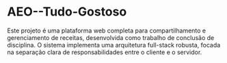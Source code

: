 # AEO--Tudo-Gostoso
Este projeto é uma plataforma web completa para compartilhamento e gerenciamento de receitas, desenvolvida como trabalho de conclusão de disciplina. O sistema implementa uma arquitetura full-stack robusta, focada na separação clara de responsabilidades entre o cliente e o servidor.
